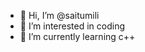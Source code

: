 - 👋 Hi, I’m @saitumili
- 👀 I’m interested in coding
- 🌱 I’m currently learning c++

<!---
saitumili/saitumili is a ✨ special ✨ repository because its `README.md` (this file) appears on your GitHub profile.
You can click the Preview link to take a look at your changes.
--->

